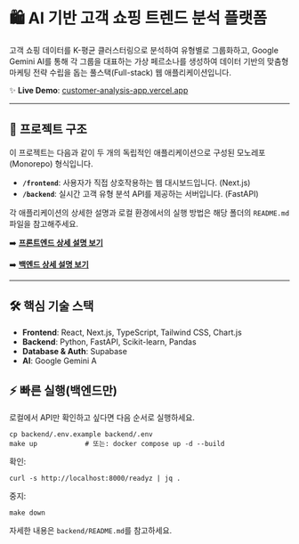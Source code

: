 # 🛍️ AI 기반 고객 쇼핑 트렌드 분석 플랫폼

고객 쇼핑 데이터를 K-평균 클러스터링으로 분석하여 유형별로 그룹화하고, Google Gemini AI를 통해 각 그룹을 대표하는 가상 페르소나를 생성하여 데이터 기반의 맞춤형 마케팅 전략 수립을 돕는 풀스택(Full-stack) 웹 애플리케이션입니다.

✨ **Live Demo**: [customer-analysis-app.vercel.app](https://customer-analysis-app.vercel.app)

---

## 📁 프로젝트 구조

이 프로젝트는 다음과 같이 두 개의 독립적인 애플리케이션으로 구성된 모노레포(Monorepo) 형식입니다.

- **`/frontend`**: 사용자가 직접 상호작용하는 웹 대시보드입니다. (Next.js)
- **`/backend`**: 실시간 고객 유형 분석 API를 제공하는 서버입니다. (FastAPI)

각 애플리케이션의 상세한 설명과 로컬 환경에서의 실행 방법은 해당 폴더의 `README.md` 파일을 참고해주세요.

➡️ **[프론트엔드 상세 설명 보기](./frontend/README.md)**

➡️ **[백엔드 상세 설명 보기](./backend/README.md)**

---

## 🛠️ 핵심 기술 스택

- **Frontend**: React, Next.js, TypeScript, Tailwind CSS, Chart.js
- **Backend**: Python, FastAPI, Scikit-learn, Pandas
- **Database & Auth**: Supabase
- **AI**: Google Gemini A

## ⚡ 빠른 실행(백엔드만)

로컬에서 API만 확인하고 싶다면 다음 순서로 실행하세요.

```
cp backend/.env.example backend/.env
make up            # 또는: docker compose up -d --build
```

확인:

```
curl -s http://localhost:8000/readyz | jq .
```

중지:

```
make down
```

자세한 내용은 `backend/README.md`를 참고하세요.
